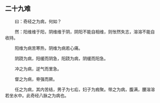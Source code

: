 ## 二十九难
<p>&emsp;&emsp;
曰：奇经之为病，何如？
</p>
<p>&emsp;&emsp;
然：阳维维于阳，阴维维于阴，阴阳不能自相维，则怅然失志，溶溶不能自收持。
</p>
<p>&emsp;&emsp;
阳维为病苦寒热，阴维为病若心痛。
</p>
<p>&emsp;&emsp;
阴跷为病，阳缓而阴急，阳跷为病，阴缓而阳急。
</p>
<p>&emsp;&emsp;
冲之为病，逆气而里急。
</p>
<p>&emsp;&emsp;
督之为病，脊强而厥。
</p>
<p>&emsp;&emsp;
任之为病，其内苦结，男子为七疝，妇子为瘕聚。带之为病，腹满，腰溶溶若坐水中。此奇经八脉之为病也。
</p>
